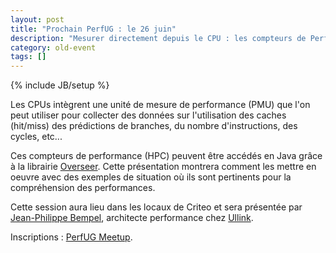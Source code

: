 ```yaml
---
layout: post
title: "Prochain PerfUG : le 26 juin"
description: "Mesurer directement depuis le CPU : les compteurs de Performance"
category: old-event
tags: []
---
```

{% include JB/setup %}

Les CPUs intègrent une unité de mesure de performance (PMU) que l'on peut utiliser pour collecter des données sur l'utilisation des caches (hit/miss) des prédictions de branches, du nombre d'instructions, des cycles, etc...

<!-- more -->

Ces compteurs de performance (HPC) peuvent être accédés en Java grâce à la librairie [Overseer](http://www.peternier.com/projects/overseer/overseer.php). Cette présentation montrera comment les mettre en oeuvre avec des exemples de situation où ils sont pertinents pour la compréhension des performances.

Cette session aura lieu dans les locaux de Criteo et sera présentée par [Jean-Philippe Bempel](https://twitter.com/jpbempel), architecte performance chez [Ullink](http://www.ullink.com/).

Inscriptions : [PerfUG Meetup](http://www.meetup.com/PerfUG/events/182703872/).